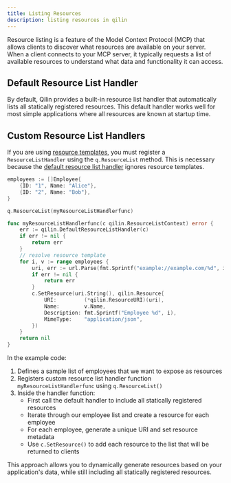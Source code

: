 ```yaml
---
title: Listing Resources
description: listing resources in qilin
---
```


Resource listing is a feature of the Model Context Protocol (MCP) that allows clients to discover what resources are available on your server. When a client connects to your MCP server, it typically requests a list of available resources to understand what data and functionality it can access.

## Default Resource List Handler

By default, Qilin provides a built-in resource list handler that automatically lists all statically registered resources. This default handler works well for most simple applications where all resources are known at startup time.

## Custom Resource List Handlers

If you are using [resource templates](/qilin/guides/mcp/resources/reading/#dynamic-uri-resource-resource-template), you must register a `ResourceListHandler` using the `q.ResourceList` method.
This is necessary because the [default resource list handler](https://pkg.go.dev/github.com/miyamo2/qilin#DefaultResourceListHandler) ignores resource templates.

```go
employees := []Employee{
    {ID: "1", Name: "Alice"},
    {ID: "2", Name: "Bob"},
}

q.ResourceList(myResourceListHandlerfunc)

func myResourceListHandlerfunc(c qilin.ResourceListContext) error {
    err := qilin.DefaultResourceListHandler(c)
    if err != nil {
        return err
    }
    // resolve resource template
    for i, v := range employees {
        uri, err := url.Parse(fmt.Sprintf("example://example.com/%d", i))
        if err != nil {
            return err
        }
        c.SetResource(uri.String(), qilin.Resource{
            URI:         (*qilin.ResourceURI)(uri),
            Name:        v.Name,
            Description: fmt.Sprintf("Employee %d", i),
            MimeType:    "application/json",
        })
    }
    return nil
}
```

In the example code:

1. Defines a sample list of employees that we want to expose as resources
2. Registers custom resource list handler function `myResourceListHandlerfunc` using `q.ResourceList()`
3. Inside the handler function:
     - First call the default handler to include all statically registered resources
     - Iterate through our employee list and create a resource for each employee
     - For each employee, generate a unique URI and set resource metadata
     - Use `c.SetResource()` to add each resource to the list that will be returned to clients

This approach allows you to dynamically generate resources based on your application's data, while still including all statically registered resources.
